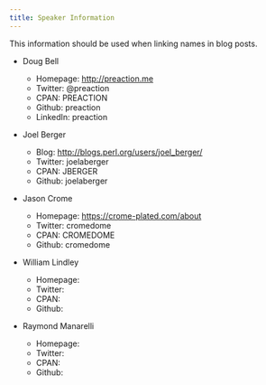```yaml
---
title: Speaker Information
---
```


This information should be used when linking names in blog posts.

* Doug Bell
    * Homepage: <http://preaction.me>
    * Twitter: @preaction
    * CPAN: PREACTION
    * Github: preaction
    * LinkedIn: preaction

* Joel Berger
    * Blog: <http://blogs.perl.org/users/joel_berger/>
    * Twitter: joelaberger
    * CPAN: JBERGER
    * Github: joelaberger

* Jason Crome
    * Homepage: <https://crome-plated.com/about>
    * Twitter: cromedome
    * CPAN: CROMEDOME
    * Github: cromedome

* William Lindley
    * Homepage:
    * Twitter:
    * CPAN:
    * Github:

* Raymond Manarelli
    * Homepage:
    * Twitter:
    * CPAN:
    * Github:

